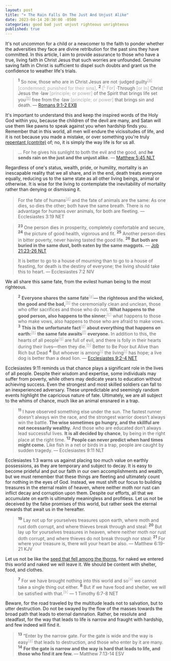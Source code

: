 ```yaml
---
layout: post
title: "☔ The Rain Falls On The Just And Unjust Alike"
date: 2023-04-14 20:30:00 -0500
categories: good bad just unjust righteous unrighteous
published: true
---
```


<!-- <span style="font-style:Italic;font-size:2em;color:Black;">⛆ The Rain Falls On The Just And Unjust Alike</span> -->

<!-- 
> For God shows no partiality. &mdash; Romans 2:11 ESV
> For there is no partiality with God. &mdash; Romans 2:11 NET
> For God does not show favoritism. &mdash; Romans 2:11 NLT 
-->

<!-- It's common for a child, or one who is new to the faith, to wonder whether or not the hardships that they endure are the result of judgments against them for the sins that they have committed during their life. I'm writing this article to reassure you that this type of worry is unwarranted for all who are truly in Christ Jesus. Those with a genuine saving faith, a living faith. -->

It's not uncommon for a child or a newcomer to the faith to ponder whether the adversities they face are divine retribution for the past sins they have committed. In this article, I aim to provide assurance to those who have a true, living faith in Christ Jesus that such worries are unfounded. Genuine saving faith in Christ is sufficient to dispel such doubts and grant us the confidence to weather life's trials.

> <sup style="font-weight:bold;">1</sup> So now, those who are in Christ Jesus are not ·judged guilty<sup><a href="https://www.biblegateway.com/passage/?search=Romans+8%3A1-2&version=NET;EXB" style="color:#A8A8A8;">[a]</a></sup> <span style="color:#A8A8A8;">[condemned; punished for their sins]</span>. <sup style="font-weight:bold;">2</sup> <span style="color:#A8A8A8;">[<sup>L</sup> For]</span> ·Through <span style="color:#A8A8A8;">[or In]</span> Christ Jesus the ·law <span style="color:#A8A8A8;">[principle; or power]</span> of the Spirit that brings life set you<sup><a href="https://www.biblegateway.com/passage/?search=Romans+8%3A1-2&version=NET;EXB" style="color:#A8A8A8;">[b]</a></sup> free from the ·law <span style="color:#A8A8A8;">[principle; or power]</span> that brings sin and death. &mdash; [Romans 9:1-2 EXB](https://www.biblegateway.com/passage/?search=Romans+8%3A1-2&version=NET;EXB)

It's important to understand this and keep the inspired words of the Holy God within you, because the children of the devil are many, and Satan will use them like pawns to speak against you when hardship finds you. Remember that in this world, all men will endure the vicissitudes of life, and it is not because you made a mistake, or over something you're truly [repentant (contrite)](https://bit.ly/3IchrbQ) of; no, it is simply the way life is for us all.

<!-- Preserving the inspired words of the Holy God within oneself is crucial, for the world is rife with the progeny of the devil, whom Satan manipulates as pawns to assail us in times of adversity. Yet, we must bear in mind that all mortals are subject to the caprices of fate, regardless of any personal foibles or genuine remorse. Therefore, it is incumbent upon us to remain steadfast in our faith and draw solace from divine teachings to fortify ourselves against the travails of life. -->

> ... For he gives his sunlight to both the evil and the good, and **he sends rain on the just and the unjust alike**. &mdash; [Matthew 5:45 NLT](https://www.biblegateway.com/passage/?search=Matthew+5:45&version=ESV;NLT)

Regardless of one's status, wealth, pride, or humility, mortality is an inescapable reality that we all share, and in the end, death treats everyone equally, reducing us to the same state as all other living beings, animal or otherwise. It is wise for the living to contemplate the inevitability of mortality rather than denying or dismissing it. 

<!-- for this awareness can inspire us to live with greater purpose, cherish each moment, and leave a meaningful legacy behind. -->

<!-- No matter who you are, how rich or poor, how prideful you have become, or how humble, you will all die like the animals do. It is better that the living consider this reality than to be naive and oblivious to it. -->

> For the fate of humans<sup><a href="https://www.biblegateway.com/passage/?search=Ecclesiastes+3:19&version=NET" style="color:#A8A8A8;">[a]</a></sup> and the fate of animals are the same: As one dies, so dies the other; both have the same breath. There is no advantage for humans over animals, for both are fleeting. &mdash; Ecclesiastes 3:19 NET

> <sup style="font-weight:bold;">23</sup> One person dies in prosperity, completely comfortable and secure, <sup style="font-weight:bold;">24</sup> the picture of good health, vigorous and fit. <sup style="font-weight:bold;">25</sup> Another person dies in bitter poverty, never having tasted the good life. <sup style="font-weight:bold;">26</sup> **But both are buried in the same dust, both eaten by the same maggots.** &mdash; [Job 21:23-26 NLT](https://www.biblegateway.com/passage/?search=Job+21%3A23-26&version=EXB;NLT)

<!-- > It is better to go to the house of mourning than to go to the house of feasting, for this is the end of all mankind, and the living will lay it to heart. &mdash; Ecclesiastes 7:2 ESV -->

> It is better to go to a house of mourning than to go to a house of feasting, for death is the destiny of everyone; the living should take this to heart. &mdash; Ecclesiastes 7:2 NIV

<!-- > Everyone shares the same fate<sup><a href="https://www.biblegateway.com/passage/?search=Ecc+9%3A2-4&version=NET;EXB" style="color:#A8A8A8;">[a]</a></sup> — the righteous and the wicked, the good and the bad,<sup><a href="https://www.biblegateway.com/passage/?search=Ecc+9%3A2-4&version=NET;EXB" style="color:#A8A8A8;">[b]</a></sup> ... &mdash; [Ecclesiastes 9:2 NET](https://www.biblegateway.com/passage/?search=Ecc+9%3A2&version=ESV;NET;EXB;NLT) -->

We all share this same fate, from the evilest human being to the most righteous. 

<!-- Divine providence is a universal force that operates beyond the scope of human morality, impacting all persons, from the most righteous to the most depraved. This immutable force shows no partiality, rendering all lives equal in the God's omniscient gaze. -->

<!-- Existential destiny is a cosmic force that transcends the moral spectrum of humanity, affecting all individuals, from the most virtuous to the most nefarious. This immutable force of fate imparts no favoritism, rendering all lives equal in its omniscient gaze. -->

> <sup style="font-weight:bold;">2</sup> <span style="font-weight:bold;">Everyone shares the same fate</span><sup><a href="https://www.biblegateway.com/passage/?search=Ecc+9%3A2-4&version=NET;EXB" style="color:#A8A8A8;">[a]</a></sup><span style="font-weight:bold;">— the righteous and the wicked, the good and the bad,</span><sup><a href="https://www.biblegateway.com/passage/?search=Ecc+9%3A2-4&version=NET;EXB" style="color:#A8A8A8;">[b]</a></sup> the ceremonially clean and unclean, those who offer sacrifices and those who do not. <span style="font-weight:bold;">What happens to the good person, also happens to the sinner</span>;<sup><a href="https://www.biblegateway.com/passage/?search=Ecc+9%3A2-4&version=NET;EXB" style="color:#A8A8A8;">[c]</a></sup> what happens to those who make vows, also happens to those who are afraid to make vows. <sup style="font-weight:bold;">3</sup> <span style="font-weight:bold;">This is the unfortunate fact</span><sup><a href="https://www.biblegateway.com/passage/?search=Ecc+9%3A2-4&version=NET;EXB" style="color:#A8A8A8;">[d]</a></sup> <span style="font-weight:bold;">about everything that happens on earth:</span><sup><a href="https://www.biblegateway.com/passage/?search=Ecc+9%3A2-4&version=NET;EXB" style="color:#A8A8A8;">[e]</a></sup> <span style="font-weight:bold;">the same fate awaits</span><sup><a href="https://www.biblegateway.com/passage/?search=Ecc+9%3A2-4&version=NET;EXB" style="color:#A8A8A8;">[f]</a></sup> <span style="font-weight:bold;">everyone.</span> In addition to this, the hearts of all people<sup><a href="https://www.biblegateway.com/passage/?search=Ecc+9%3A2-4&version=NET;EXB" style="color:#A8A8A8;">[g]</a></sup> are full of evil, and there is folly in their hearts during their lives—then they die.<sup><a href="https://www.biblegateway.com/passage/?search=Ecc+9%3A2-4&version=NET;EXB" style="color:#A8A8A8;">[h]</a></sup> Better to Be Poor but Alive than Rich but Dead <sup style="font-weight:bold;">4</sup> But whoever is among<sup><a href="https://www.biblegateway.com/passage/?search=Ecc+9%3A2-4&version=NET;EXB" style="color:#A8A8A8;">[i]</a></sup> the living<sup><a href="https://www.biblegateway.com/passage/?search=Ecc+9%3A2-4&version=NET;EXB" style="color:#A8A8A8;">[j]</a></sup> has hope; a live dog is better than a dead lion. &mdash; <a href="https://www.biblegateway.com/passage/?search=Ecc+9%3A2&version=ESV;NET;EXB;NLT">Ecclesiastes 9:2-4 NET</a>

<!-- Remember that there are those out there who are both wise and skilled yet suffer poverty, there are those who spend many years in education but never amount to anything, as well as elite soldiers in the prime of their lives who are done in by an amateur; this is all by chance and we can never predict when hard times will come. Like an animal that is caught in a net, so you shall be when your time comes. -->

Ecclesiastes 9:11 reminds us that chance plays a significant role in the lives of all people. Despite their wisdom and expertise, some individuals may suffer from poverty, while others may dedicate years to education without achieving success. Even the strongest and most skilled soldiers can fall to an inexperienced adversary. These unpredictable and seemingly random events highlight the capricious nature of fate. Ultimately, we are all subject to the whims of chance, much like an animal ensnared in a trap.

> <sup style="font-weight:bold;">11</sup> I have observed something else under the sun. The fastest runner doesn’t always win the race, and the strongest warrior doesn’t always win the battle. <span style="font-weight:bold;">The wise sometimes go hungry, and the skillful are not necessarily wealthy.</span> And those who are educated don’t always lead successful lives. <span style="font-weight:bold;">It is all decided by chance</span>, by being in the right place at the right time. <sup style="font-weight:bold;">12</sup> <span style="font-weight:bold;">People can never predict when hard times might come.</span> Like fish in a net or birds in a trap, people are caught by sudden tragedy. &mdash; Ecclesiastes 9:11 NLT

<!-- So remember not to be fooled by the pride of this life, and instead to build your rewards in heaven, rather than on earth where the moth and rust corrupts and decays all that you have worked for that counts for nothing before God, for what do we really profit from all the hard work that we do here on earth? (Ecc 1:3 NET) -->

<!-- Remember that earthly possessions are ephemeral and futile, like everything under the sun, they are subject to decay and destruction. Therefore, it is prudent to invest in heavenly treasures, which are imperishable and everlasting, rather than amassing worldly wealth that only offers transient pleasure. As stated in Ecclesiastes 1:3, "What profit is there for a person in all his labor that he undertakes beneath the sun?" Instead, follow the teachings of Jesus in Matthew 6:19-21, who advises storing up treasures in heaven, "where moth and rust do not destroy, and where thieves do not break in and steal." -->

Ecclesiastes 1:3 warns us against placing too much value on earthly possessions, as they are temporary and subject to decay. It is easy to become prideful and put our faith in our own accomplishments and wealth, but we must remember that these things are fleeting and ultimately count for nothing in the eyes of God. Instead, we must shift our focus to building treasures in the eternal realm of heaven, where neither moth nor rust can inflict decay and corruption upon them. Despite our efforts, all that we accumulate on earth is ultimately meaningless and profitless. Let us not be deceived by the false promises of this world, but rather seek the eternal rewards that await us in the hereafter.

> <sup style="font-weight:bold;">19</sup> Lay not up for yourselves treasures upon earth, where moth and rust doth corrupt, and where thieves break through and steal: <sup style="font-weight:bold;">20</sup> But lay up for yourselves treasures in heaven, where neither moth nor rust doth corrupt, and where thieves do not break through nor steal: <sup style="font-weight:bold;">21</sup> For where your treasure is, there will your heart be also. &mdash; Matthew 6:19-21 KJV

Let us not be like the [seed that fell among the thorns](https://www.biblegateway.com/passage/?search=Matthew+13%3A1-23%3B+Luke+8%3A4-15%3B+Mark+4%3A2-20&version=NLT), for naked we entered this world and naked we will leave it. We should be content with shelter, food, and clothes.

<!-- > <sup style="font-weight:bold;">7</sup> After all, we brought nothing with us when we came into the world, and we can’t take anything with us when we leave it. <sup style="font-weight:bold;">8</sup> So if we have enough food and clothing, let us be content. &mdash; 1 Timothy 6:7-8 NLT -->

> <sup style="font-weight:bold;">7</sup> For we have brought nothing into this world and so<sup style="color:#A8A8A8;">[a]</sup> we cannot take a single thing out either. <sup style="font-weight:bold;">8</sup> But if we have food and shelter, we will be satisfied with that.<sup style="color:#A8A8A8;">[b]</sup> &mdash; 1 Timothy 6:7-8 NET

<!-- The path walked by the many will lead them to total destruction, do not follow the crowd on the wide path to hell, for narrow is the way, which leads unto life, and there will be few that find it. -->

Beware, for the road traveled by the multitude leads not to salvation, but to utter destruction. Do not be swayed by the flow of the masses towards the broad path that leads to eternal damnation. Rather, be resolute and steadfast, for the way that leads to life is narrow and fraught with hardship, and few indeed will find it.

<!-- It is the one who pleads with others, who is mocked and laughed at, persecuted and maligned, slandered and ostracized for speaking the truth, this is one who you should listen closely to and heed their words, -->

<!-- > <sup style="font-weight:bold;">13</sup> “You can enter God’s Kingdom only through the narrow gate. The highway to hell<sup style="color:#A8A8A8;">[a]</sup> is broad, and its gate is wide for the many who choose that way. <sup style="font-weight:bold;">14</sup> <span style="font-weight:bold;">But the gateway to life is very narrow and the road is difficult, and only a few ever find it.</span> &mdash; Matthew 7:13-14 NLT -->

> <sup style="font-weight:bold;">13</sup> “Enter by the narrow gate. For the gate is wide and the way is easy<sup><a href="https://www.biblegateway.com/passage/?search=Matthew+7:13-14&version=ESV;NET;EXB" style="color:#A8A8A8;">[a]</a></sup> that leads to destruction, and those who enter by it are many. <sup style="font-weight:bold;">14</sup> <span style="font-weight:bold;">For the gate is narrow and the way is hard that leads to life, and those who find it are few.</span> &mdash; Matthew 7:13-14 ESV

<script>
    var refTagger = {
        settings: {
            bibleVersion: 'ESV'
        }
    }; 

    (function(d, t) {
        var n=d.querySelector('[nonce]');
        refTagger.settings.nonce = n && (n.nonce||n.getAttribute('nonce'));
        var g = d.createElement(t), s = d.getElementsByTagName(t)[0];
        g.src = 'https://api.reftagger.com/v2/RefTagger.js';
        g.nonce = refTagger.settings.nonce;
        s.parentNode.insertBefore(g, s);
    }(document, 'script'));
</script>